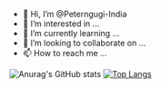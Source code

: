 - 👋 Hi, I’m @Peterngugi-India
- 👀 I’m interested in ...
- 🌱 I’m currently learning ...
- 💞️ I’m looking to collaborate on ...
- 📫 How to reach me ...

<!---
Peterngugi-India/Peterngugi-India is a ✨ special ✨ repository because its `README.md` (this file) appears on your GitHub profile.
You can click the Preview link to take a look at your changes.
--->
![Anurag's GitHub stats](https://github-readme-stats.vercel.app/api?username=Peterngugi-India&show_icons=true&theme=radical)
[![Top Langs](https://github-readme-stats.vercel.app/api/top-langs/?username=Peterngugi-India&layout=compact)](https://github.com/peterngugi-India/github-readme-stats)


